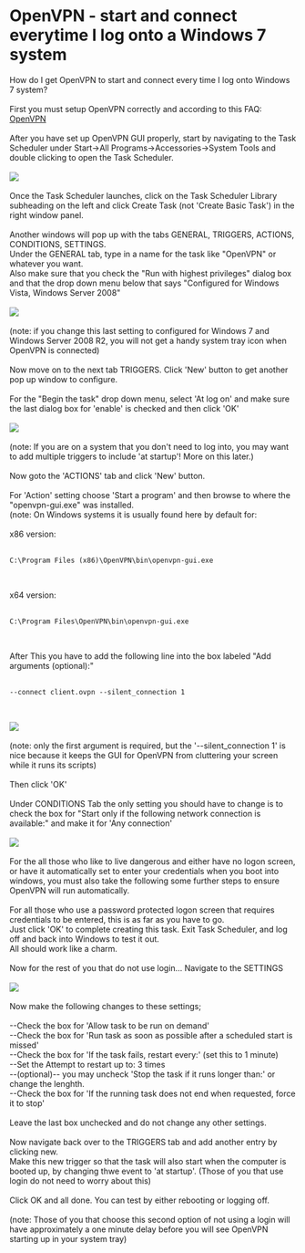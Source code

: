 <h1>OpenVPN - start and connect everytime I log onto a Windows 7 system</h1>

        
How do I get OpenVPN to start and connect every time I log onto Windows 7 system? <br>
<br>
First you must setup OpenVPN correctly and according to this FAQ: <a href="https://www.feralhosting.com/faq/view?question=5">OpenVPN</a><br>
<br>
After you have set up OpenVPN GUI properly, start by navigating to the Task Scheduler under Start-&gt;All Programs-&gt;Accessories-&gt;System Tools and double clicking to open the Task Scheduler.<br>
<br>
<img src="https://raw.github.com/feralhosting/feralfilehosting/master/Feral%20Wiki/Installable%20software/OpenVPN%20-%20start%20and%20connect%20everytime%20I%20log%20onto%20a%20Windows%207%20system/1.jpg"><br>
<br>
Once the Task Scheduler launches, click on the Task Scheduler Library subheading on the left and click Create Task (not &#x27;Create Basic Task&#x27;) in the right window panel.<br>
<br>
Another windows will pop up with the tabs GENERAL, TRIGGERS, ACTIONS, CONDITIONS, SETTINGS. <br>
Under the GENERAL tab, type in a name for the task like &quot;OpenVPN&quot; or whatever you want. <br>
Also make sure that you check the &quot;Run with highest privileges&quot; dialog box and that the drop down menu below that says &quot;Configured for Windows Vista, Windows Server 2008&quot;<br>
<br>
<img src="https://raw.github.com/feralhosting/feralfilehosting/master/Feral%20Wiki/Installable%20software/OpenVPN%20-%20start%20and%20connect%20everytime%20I%20log%20onto%20a%20Windows%207%20system/2.jpg"><br>
<br>
(note: if you change this last setting to configured for Windows 7 and Windows Server 2008 R2, you will not get a handy system tray icon when OpenVPN is connected)<br>
<br>
Now move on to the next tab TRIGGERS. Click &#x27;New&#x27; button to get another pop up window to configure.<br>
<br>
For the &quot;Begin the task&quot; drop down menu, select &#x27;At log on&#x27; and make sure the last dialog box for &#x27;enable&#x27; is checked and then click &#x27;OK&#x27;<br>
<br>
<img src="https://raw.github.com/feralhosting/feralfilehosting/master/Feral%20Wiki/Installable%20software/OpenVPN%20-%20start%20and%20connect%20everytime%20I%20log%20onto%20a%20Windows%207%20system/3.jpg"><br>
<br>
(note: If you are on a system that you don&#x27;t need to log into, you may want to add multiple triggers to include &#x27;at startup&#x27;! More on this later.)<br>
<br>
Now goto the &#x27;ACTIONS&#x27; tab and click &#x27;New&#x27; button.<br>
<br>
For &#x27;Action&#x27; setting choose &#x27;Start a program&#x27; and then browse to where the &quot;openvpn-gui.exe&quot; was installed.<br>
(note: On Windows systems it is usually found here by default for:<br>
<br>
x86 version:<br>
<br>
<pre><code>C:\Program Files (x86)\OpenVPN\bin\openvpn-gui.exe</code></pre><br>
x64 version:<br>
<br>
<pre><code>C:\Program Files\OpenVPN\bin\openvpn-gui.exe</code></pre><br>
After This you have to add the following line into the box labeled &quot;Add arguments (optional):&quot;<br>
<br>
<pre><code>--connect client.ovpn --silent_connection 1</code></pre><br>
<img src="https://raw.github.com/feralhosting/feralfilehosting/master/Feral%20Wiki/Installable%20software/OpenVPN%20-%20start%20and%20connect%20everytime%20I%20log%20onto%20a%20Windows%207%20system/4.jpg"><br>
<br>
(note: only the first argument is required, but the &#x27;--silent_connection 1&#x27; is nice because it keeps the GUI for OpenVPN from cluttering your screen while it runs its scripts)<br>
<br>
Then click &#x27;OK&#x27;<br>
<br>
Under CONDITIONS Tab the only setting you should have to change is to check the box for &quot;Start only if the following network connection is available:&quot; and make it for &#x27;Any connection&#x27;<br>
<br>
<img src="https://raw.github.com/feralhosting/feralfilehosting/master/Feral%20Wiki/Installable%20software/OpenVPN%20-%20start%20and%20connect%20everytime%20I%20log%20onto%20a%20Windows%207%20system/5.jpg"><br>
<br>
For the all those who like to live dangerous and either have no logon screen, or have it automatically set to enter your credentials when you boot into windows, you must also take the following some further steps to ensure OpenVPN will run automatically.<br>
<br>
For all those who use a password protected logon screen that requires credentials to be entered, this is as far as you have to go.<br>
Just click &#x27;OK&#x27; to complete creating this task. Exit Task Scheduler, and log off and back into Windows to test it out. <br>
All should work like a charm.<br>
<br>
Now for the rest of you that do not use login... Navigate to the SETTINGS<br>
<br>
<img src="https://raw.github.com/feralhosting/feralfilehosting/master/Feral%20Wiki/Installable%20software/OpenVPN%20-%20start%20and%20connect%20everytime%20I%20log%20onto%20a%20Windows%207%20system/6.jpg"><br>
<br>
Now make the following changes to these settings;<br>
<br>
--Check the box for &#x27;Allow task to be run on demand&#x27;<br>
--Check the box for &#x27;Run task as soon as possible after a scheduled start is missed&#x27;<br>
--Check the box for &#x27;If the task fails, restart every:&#x27; (set this to 1 minute)<br>
--Set the Attempt to restart up to: 3 times<br>
--(optional)-- you may uncheck &#x27;Stop the task if it runs longer than:&#x27; or change the lenghth.<br>
--Check the box for &#x27;If the running task does not end when requested, force it to stop&#x27;<br>
<br>
Leave the last box unchecked and do not change any other settings.<br>
<br>
Now navigate back over to the TRIGGERS tab and add another entry by clicking new. <br>
Make this new trigger so that the task will also start when the computer is booted up, by changing thwe event to &#x27;at startup&#x27;. (Those of you that use login do not need to worry about this)<br>
<br>
Click OK and all done. You can test by either rebooting or logging off. <br>
<br>
(note: Those of you that choose this second option of not using a login will have approximately a one minute delay before you will see OpenVPN starting up in your system tray)<br>
<br>

